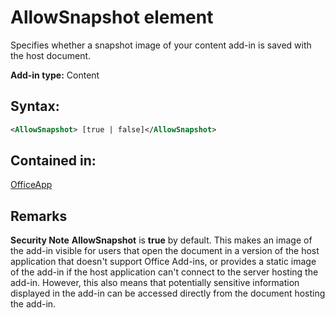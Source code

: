 
# AllowSnapshot element
Specifies whether a snapshot image of your content add-in is saved with the host document.

 **Add-in type:** Content


## Syntax:


```XML
<AllowSnapshot> [true | false]</AllowSnapshot>
```


## Contained in:

[OfficeApp](officeapp-element.md)


## Remarks


 **Security Note**   **AllowSnapshot** is **true** by default. This makes an image of the add-in visible for users that open the document in a version of the host application that doesn't support Office Add-ins, or provides a static image of the add-in if the host application can't connect to the server hosting the add-in. However, this also means that potentially sensitive information displayed in the add-in can be accessed directly from the document hosting the add-in.

